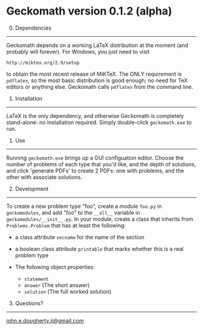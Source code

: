 Geckomath  version 0.1.2 (alpha)
===============================

0. Dependencies
---------------

Geckomath depends on a working LaTeX distribution at the moment (and probably
will forever).  For Windows, you just need to visit

    http://miktex.org/2.9/setup

to obtain the most recent release of MiKTeX.  The ONLY requirement is
`pdflatex`, so the most basic distribution is good enough; no need for TeX
editors or anything else.  Geckomath calls `pdflatex` from the command line.

1. Installation
---------------

LaTeX is the only dependency, and otherwise Geckomath is completely stand-alone:
no installation required.  Simply double-click `geckomath.exe` to run.

1. Use
------

Running `geckomath.exe` brings up a GUI configuation editor.  Choose the number
of problems of each type that you'd like, and the depth of solutions, and click
'generate PDFs' to create 2 PDFs: one with problems, and the other with
associate solutions.

2. Development
--------------

To create a new problem type "foo", create a module `foo.py` in `geckomodules`,
and add "foo" to the `__all__` variable in `geckomodules/__init__.py`.  In your
module, create a class that inherits from `Problems.Problem` that has at least
the following:

* a class attribute `secname` for the name of the section
* a boolean class attribute `printable` that marks whether this is a real problem type
* The following object properties:

    * `statement`
    * `answer` (The short answer)
    * `solution` (The full worked solution)

3. Questions?
-------------

john.e.dougherty.ii@gmail.com

